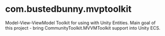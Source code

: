# com.bustedbunny.mvptoolkit

Model-View-ViewModel Toolkit for using with Unity Entities.
Main goal of this project - bring CommunityToolkit.MVVMToolkit support into Unity ECS.